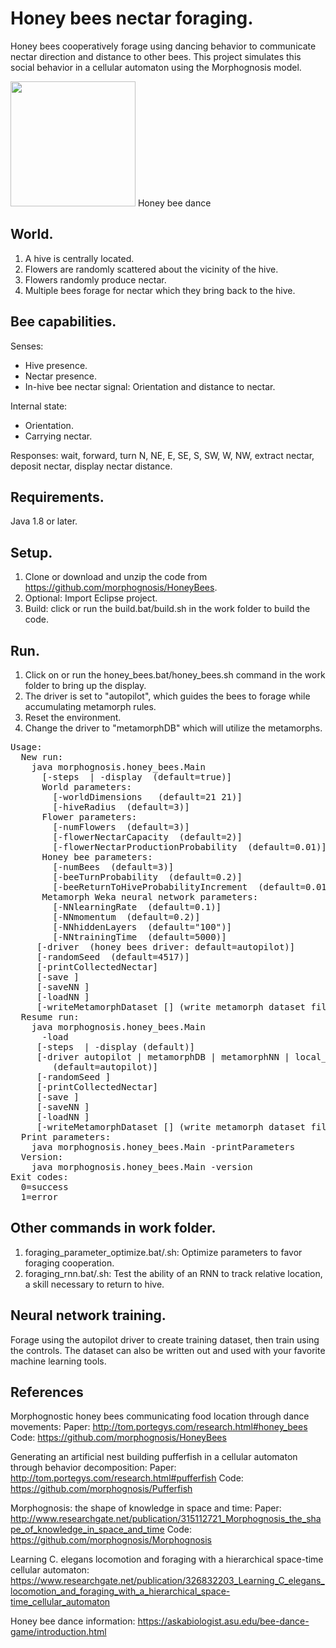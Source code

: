 # Honey bees nectar foraging.

Honey bees cooperatively forage using dancing behavior to communicate nectar direction and distance to other bees.
This project simulates this social behavior in a cellular automaton using the Morphognosis model.

<img src="http://tom.portegys.com/research/morphognosis/waggledance.jpg" width="200" height="200" />
Honey bee dance

## World.

1. A hive is centrally located.
2. Flowers are randomly scattered about the vicinity of the hive.
3. Flowers randomly produce nectar.
4. Multiple bees forage for nectar which they bring back to the hive.

## Bee capabilities.

Senses:
* Hive presence.
* Nectar presence.
* In-hive bee nectar signal: Orientation and distance to nectar.

Internal state:
* Orientation.
* Carrying nectar.

Responses: wait, forward, turn N, NE, E, SE, S, SW, W, NW, extract nectar, deposit nectar, display nectar distance.

## Requirements.

Java 1.8 or later.

## Setup.

1. Clone or download and unzip the code from https://github.com/morphognosis/HoneyBees.
2. Optional: Import Eclipse project.
3. Build: click or run the build.bat/build.sh in the work folder to build the code.

## Run.

1. Click on or run the honey_bees.bat/honey_bees.sh command in the work folder to bring up the display.
2. The driver is set to "autopilot", which guides the bees to forage while accumulating metamorph rules.
3. Reset the environment.
4. Change the driver to "metamorphDB" which will utilize the metamorphs.

<pre>
Usage:
  New run:
    java morphognosis.honey_bees.Main
      [-steps <steps> | -display <true | false> (default=true)]
      World parameters:
        [-worldDimensions <width> <height> (default=21 21)]
        [-hiveRadius <radius> (default=3)]
      Flower parameters:
        [-numFlowers <quantity> (default=3)]
        [-flowerNectarCapacity <quantity> (default=2)]
        [-flowerNectarProductionProbability <probability> (default=0.01)]
      Honey bee parameters:
        [-numBees <quantity> (default=3)]
        [-beeTurnProbability <probability> (default=0.2)]
        [-beeReturnToHiveProbabilityIncrement <probability> (default=0.01)]
      Metamorph Weka neural network parameters:
        [-NNlearningRate <quantity> (default=0.1)]
        [-NNmomentum <quantity> (default=0.2)]
        [-NNhiddenLayers <quantity> (default="100")]
        [-NNtrainingTime <quantity> (default=5000)]
     [-driver <autopilot | metamorphDB | metamorphNN | local_override> (honey bees driver: default=autopilot)]
     [-randomSeed <random number seed> (default=4517)]
     [-printCollectedNectar]
     [-save <file name>]
     [-saveNN <metamorph neural network model file name>]
     [-loadNN <metamorph neural network model file name>]
     [-writeMetamorphDataset [<file name>] (write metamorph dataset file, default=metamorphs.csv)]
  Resume run:
    java morphognosis.honey_bees.Main
      -load <file name>
     [-steps <steps> | -display (default)]
     [-driver autopilot | metamorphDB | metamorphNN | local_override>
        (default=autopilot)]
     [-randomSeed <random number seed>]
     [-printCollectedNectar]
     [-save <file name>]
     [-saveNN <metamorph neural network model file name>]
     [-loadNN <metamorph neural network model file name>]
     [-writeMetamorphDataset [<file name>] (write metamorph dataset file, default=metamorphs.csv)]
  Print parameters:
    java morphognosis.honey_bees.Main -printParameters
  Version:
    java morphognosis.honey_bees.Main -version
Exit codes:
  0=success
  1=error
</pre>

## Other commands in work folder.

1. foraging_parameter_optimize.bat/.sh: Optimize parameters to favor foraging cooperation.
2. foraging_rnn.bat/.sh: Test the ability of an RNN to track relative location, a skill necessary to return to hive.  

## Neural network training.

Forage using the autopilot driver to create training dataset, then train using the controls.
The dataset can also be written out and used with your favorite machine learning tools.

## References

Morphognostic honey bees communicating food location through dance movements:
	Paper: http://tom.portegys.com/research.html#honey_bees
	Code: https://github.com/morphognosis/HoneyBees

Generating an artificial nest building pufferfish in a cellular automaton through behavior decomposition:
	Paper: http://tom.portegys.com/research.html#pufferfish
	Code: https://github.com/morphognosis/Pufferfish
	
Morphognosis: the shape of knowledge in space and time:
	Paper: http://www.researchgate.net/publication/315112721_Morphognosis_the_shape_of_knowledge_in_space_and_time
	Code: https://github.com/morphognosis/Morphognosis
	
Learning C. elegans locomotion and foraging with a hierarchical space-time cellular automaton:	
	https://www.researchgate.net/publication/326832203_Learning_C_elegans_locomotion_and_foraging_with_a_hierarchical_space-time_cellular_automaton
	
Honey bee dance information:
https://askabiologist.asu.edu/bee-dance-game/introduction.html